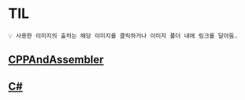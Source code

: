 # TIL

    💡 사용한 이미지의 출처는 해당 이미지를 클릭하거나 이미지 폴더 내에 링크를 달아둠.

## [CPPAndAssembler](./C++&Assembler)

## [C#](./C#)

